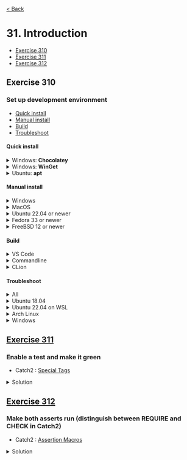 [< Back](README.md)

# 31. Introduction

* [Exercise 310](#exercise-310)
* [Exercise 311](#exercise-311)
* [Exercise 312](#exercise-312)

## Exercise 310
### Set up development environment

* [Quick install](#quick-install)
* [Manual install](#manual-install)
* [Build](#build)
* [Troubleshoot](#troubleshoot)

#### Quick install

<details>
   <summary>Windows: <b>Chocolatey</b></summary>

PowerShell run as Admin

```bash
iex ((New-Object System.Net.WebClient).DownloadString('https://raw.githubusercontent.com/mod-cpp/ms-pacman/main/dev/windows.ps1'))
```

</details>
<details>
   <summary>Windows: <b>WinGet</b></summary>

PowerShell run as Admin

```bash
iex ((New-Object System.Net.WebClient).DownloadString('https://raw.githubusercontent.com/mod-cpp/ms-pacman/main/dev/windows_winget.ps1'))
```

</details>
<details>
   <summary>Ubuntu: <b>apt</b></summary>

In case you are missing curl
```bash
sudo apt install curl
```

The run the [this script](../../dev/ubuntu.sh), either from the checked out repo or from GitHub:

```bash
DEBIAN_FRONTEND=noninteractive bash <(curl -s https://raw.githubusercontent.com/mod-cpp/ms-pacman/main/dev/ubuntu.sh)
```

</details>

#### Manual install

<details>
   <summary>Windows</summary>

* Follow the instructions to install cmake (3.22) from https://cmake.org/download/
* Install Visual Studio 2022 https://visualstudio.microsoft.com/
* Click "Modify" in the Visual Studio Installer and select "Desktop development with
  C++"
* Reboot your computer once that's done.
* [Install VS Code][5]

</details>

<details>
   <summary>MacOS</summary>

* Install clang by typing `xcode-select --install` in a terminal and following the
  instructions
* Install brew if you haven't already

```bash
/bin/bash -c "$(curl -fsSL https://raw.githubusercontent.com/Homebrew/install/HEAD/install.sh)"
```

* Install the build tools

```bash
brew install cmake ninja pkg-config
```

* [Install VS Code][5]
* Follow the instructions for [Launching VSCode from the command line][4]

</details>

<details>
   <summary>Ubuntu 22.04 or newer</summary>

Update:

```bash
sudo apt update
sudo apt -y upgrade
```

General tools:

```bash
sudo apt install -y curl git tar unzip zip
```

Dev tools:

```bash
sudo apt install -y autoconf build-essential cmake gdb libtool make ninja-build pkg-config
```

CMake: For older Ubuntu versions (like 20.04) you probably need to run the [up_to_date_cmake.sh](../../dev/up_to_date_cmake.sh) script:

```bash
bash <(curl -s https://raw.githubusercontent.com/mod-cpp/ms-pacman/main/dev/up_to_date_cmake.sh)
```

Check CMake version, should be higher than cmake_minimum_required in [CMakeLists.txt](../../CMakeLists.txt)

```
cmake --version
cmake version 3.28.3

CMake suite maintained and supported by Kitware (kitware.com/cmake).
```

Dev dependencies:

```bash
sudo apt install -y libfreetype6-dev libgl1-mesa-dev libglu1-mesa-dev libopenal-dev libsndfile1-dev libudev-dev libx11-dev libxcursor-dev libxi-dev libxrandr-dev mesa-common-dev
```

Compilers

```bash
sudo apt install -y clang-12 g++-10
```

#### Install Visual Studio Code

You can either download the package for VS Code from the [official website][5] or
by [adding the vscode repository][6] to your distribution's package manager.


</details>

<details>
   <summary>Fedora 33 or newer</summary>

```bash
sudo dnf install ninja-build SFML-devel libXi-devel libX11-devel libXrandr-devel mesa-libGL-devel systemd-devel
```

#### Install Visual Studio Code

You can either download the package for VS Code from the [official website][5] or
by [adding the vscode repository][7] to your distribution's package manager.

</details>

<details>
   <summary>FreeBSD 12 or newer</summary>

```bash
sudo pkg install catch cmake libfmt ninja sfml
```

Install VS Code

```bash
sudo pkg install vscode
```

</details>

#### Build

<details>
   <summary>VS Code</summary>

```bash
git clone https://github.com/mod-cpp/ms-pacman.git
cd ms-pacman
code .
```

* A dialog will appear saying "Do you trust the authors of the files in this folder?",
  select "Yes, I trust the authors".
* You will get a popup in the lower right hand corner asking "Do you want to install
  the recommended extensions for C++?" - click Install.
* Click on "No Configure Preset Selected" on the bottom status bar
* In the dropdown that appears select
    * `x64-windows` on Windows
    * `linux-gcc` on Linux
    * `macos` on MacOS
* Build by clicking on "Build" button on the bottom status bar.
* Wait until build is finished, it might take a while the first time because it is
  downloading and building the dependencies as well.
* Click on flask icon on the left vertical bar to open the test panel
* Run the tests by clicking on the run button on top of the test panel
* Run the game by clicking on the play button on the bottom status bar
* Select `ms_pacman` in the dropdown
* To debug, click on the play button with a bug on it on the left vertical bar to open
  the debug panel
* Then click the play button on the top of the panel to run in the debugger.

</details>

<details>
   <summary>Commandline</summary>

Example for Ubuntu using the preset `linux-gcc`, for other platforms use the
appropriate preset, see [CMakePresets.json](../../CMakePresets.json).

```bash
git clone https://github.com/mod-cpp/ms-pacman.git
cd ms-pacman
cmake --preset linux-gcc -DCMAKE_BUILD_TYPE=Debug # configure
cmake --build --preset linux-gcc-build --config Debug # build
ctest --preset linux-gcc-test -C Debug # run tests
```

Example for Windows using the preset `x64-windows`:

```bash
git clone https://github.com/mod-cpp/ms-pacman.git
cd ms-pacman
cmake --preset x64-windows -DCMAKE_BUILD_TYPE=Debug # configure
cmake --build --preset x64-windows-build --config Debug # build
ctest --preset x64-windows-test -C Debug # run tests
```

</details>

<details>
   <summary>CLion</summary>

* Clone project through "Get from VCS": https://github.com/mod-cpp/ms-pacman.git
* In the "Open Project Wizard" unselect "Enable profile" for the "Debug" profile
* Select the profile(s) appropriate for your platform, example x64-windows-build for Windows 64 bit
* Enable the profile by checking the checkbox "Enable profile"
* Check the checkbox at the top of the dialog "Reload CMake project on editing CMakeLists.txt or other CMake configuration files"
* Click "OK"
* (If CLion created a `cmake-build-debug` folder you can safely delete it, we will be
  using the `build` directory)
* If you need to get back to this dialog, open Settings and go to: Build, Execution, Deployment > CMake
* On the bottom of the CLion window you will see a tab called CMake
* To reload CMake fully, click on it and click on the cog wheel and select "Reset Cache and Reload Project"
* To run `ms_pacman` press the green play button at the top right of the window
* To run in debug press the bug button to its right
* To run the tests click on the dropdown to its left and select `All CTest` and then either the run or the debug button.

</details>

#### Troubleshoot

<details>
   <summary>All</summary>

After installing the build tools, you may have to reboot your IDE and/or your Linux
session if you encounter any errors such as Ninja not being found by VSCode.

</details>

<details>
   <summary>Ubuntu 18.04</summary>

Get g++-10 on Ubuntu 18.04

```bash
sudo add-apt-repository ppa:ubuntu-toolchain-r/test
sudo apt-get update
sudo apt install g++-10
```

</details>

<details>
   <summary>Ubuntu 22.04 on WSL</summary>

There seems to be a bug in gzip under WSL:
https://askubuntu.com/questions/1417255/trying-to-unzip-a-tgz-in-wsl-but-get-elf-not-found-error

</details>

<details>
   <summary>Arch Linux</summary>

If there are opengl driver errors, try running in software mode

</details>

<details>
   <summary>Windows</summary>

* If you have issues with using VSCode, start it from the "Developer Command Prompt
  for VS 2022"
* (Windows Defender dialog for VSCode: "Allow access")

</details>

## [Exercise 311][1]
### Enable a test and make it green

* Catch2 : [Special Tags][3]

<details>
   <summary>Solution</summary>

```cpp
TEST_CASE("Exercise 311 : Enable a test and make it green", "[31]") {
  REQUIRE(true == true);
}
```
</details>

## [Exercise 312][1]
### Make both asserts run (distinguish between REQUIRE and CHECK in Catch2)

* Catch2 : [Assertion Macros][2]

<details>
   <summary>Solution</summary>

```cpp
TEST_CASE("Exercise 312 : Make both asserts run (distinguish between REQUIRE and CHECK in Catch2)", "[31]") {
  CHECK(true == true);
  CHECK(true == true);
}
```
</details>

[1]: 31_exercises.cpp
[2]: https://github.com/catchorg/Catch2/blob/v2.x/docs/assertions.md
[3]: https://github.com/catchorg/Catch2/blob/v2.x/docs/test-cases-and-sections.md#special-tags
[4]: https://code.visualstudio.com/docs/setup/mac#_launching-from-the-command-line
[5]: https://code.visualstudio.com/download
[6]: https://code.visualstudio.com/docs/setup/linux
